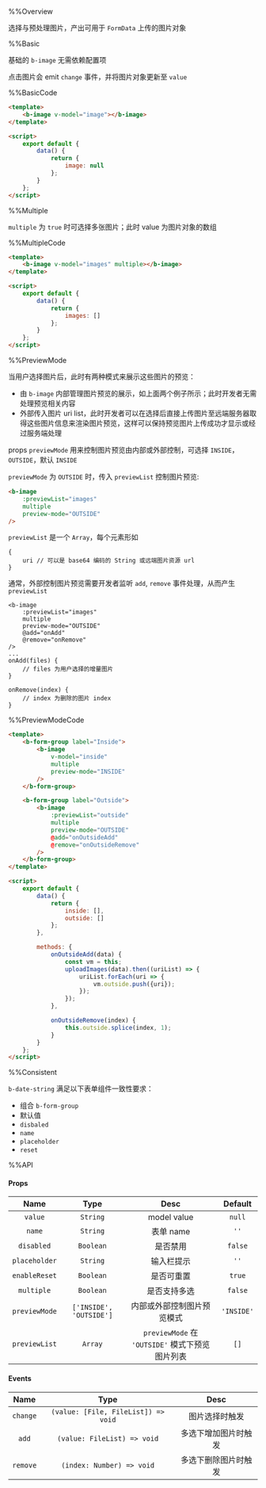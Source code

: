 %%Overview

选择与预处理图片，产出可用于 `FormData` 上传的图片对象

%%Basic

基础的 `b-image` 无需依赖配置项

点击图片会 emit `change` 事件，并将图片对象更新至 `value`

%%BasicCode

```html
<template>
    <b-image v-model="image"></b-image>
</template>

<script>
    export default {
        data() {
            return {
                image: null
            };
        }
    };
</script>
```

%%Multiple

`multiple` 为 `true` 时可选择多张图片；此时 value 为图片对象的数组

%%MultipleCode

```html
<template>
    <b-image v-model="images" multiple></b-image>
</template>

<script>
    export default {
        data() {
            return {
                images: []
            };
        }
    };
</script>
```

%%PreviewMode

当用户选择图片后，此时有两种模式来展示这些图片的预览：

* 由 `b-image` 内部管理图片预览的展示，如上面两个例子所示；此时开发者无需处理预览相关内容
* 外部传入图片 uri list，此时开发者可以在选择后直接上传图片至远端服务器取得这些图片信息来渲染图片预览，这样可以保持预览图片上传成功才显示或经过服务端处理

props `previewMode` 用来控制图片预览由内部或外部控制，可选择 `INSIDE`，`OUTSIDE`，默认 `INSIDE`

`previewMode` 为 `OUTSIDE` 时，传入 `previewList` 控制图片预览:

```html
<b-image
    :previewList="images"
    multiple
    preview-mode="OUTSIDE"
/>
```

`previewList` 是一个 `Array`，每个元素形如

```
{
    uri // 可以是 base64 编码的 String 或远端图片资源 url
}
```

通常，外部控制图片预览需要开发者监听 `add`, `remove` 事件处理，从而产生 `previewList`

```
<b-image
    :previewList="images"
    multiple
    preview-mode="OUTSIDE"
    @add="onAdd"
    @remove="onRemove"
/>
...
onAdd(files) {
    // files 为用户选择的增量图片
}

onRemove(index) {
    // index 为删除的图片 index
}
```

%%PreviewModeCode

```html
<template>
    <b-form-group label="Inside">
        <b-image
            v-model="inside"
            multiple
            preview-mode="INSIDE"
        />
    </b-form-group>

    <b-form-group label="Outside">
        <b-image
            :previewList="outside"
            multiple
            preview-mode="OUTSIDE"
            @add="onOutsideAdd"
            @remove="onOutsideRemove"
        />
    </b-form-group>
</template>

<script>
    export default {
        data() {
            return {
                inside: [],
                outside: []
            };
        },

        methods: {
            onOutsideAdd(data) {
                const vm = this;
                uploadImages(data).then((uriList) => {
                    uriList.forEach(uri => {
                        vm.outside.push({uri});
                    });
                });
            },

            onOutsideRemove(index) {
                this.outside.splice(index, 1);
            }
        }
    };
</script>
```

%%Consistent

`b-date-string` 满足以下表单组件一致性要求：
* 组合 `b-form-group`
* 默认值
* `disbaled`
* `name`
* `placeholder`
* `reset`

%%API

#### Props

|Name|Type|Desc|Default|
|:-:|:-:|:-:|:-:|
|`value`|`String`|model value|`null`|
|`name`|`String`|表单 name|`''`|
|`disabled`|`Boolean`|是否禁用|`false`|
|`placeholder`|`String`|输入栏提示|`''`|
|`enableReset`|`Boolean`|是否可重置|`true`|
|`multiple`|`Boolean`|是否支持多选|`false`|
|`previewMode`|`['INSIDE', 'OUTSIDE']`|内部或外部控制图片预览模式|`'INSIDE'`|
|`previewList`|`Array`|`previewMode` 在 `'OUTSIDE'` 模式下预览图片列表|`[]`|

#### Events

|Name|Type|Desc|
|:-:|:-:|:-:|
|`change`|`(value: [File, FileList]) => void`|图片选择时触发|
|`add`|`(value: FileList) => void`|多选下增加图片时触发|
|`remove`|`(index: Number) => void`|多选下删除图片时触发|